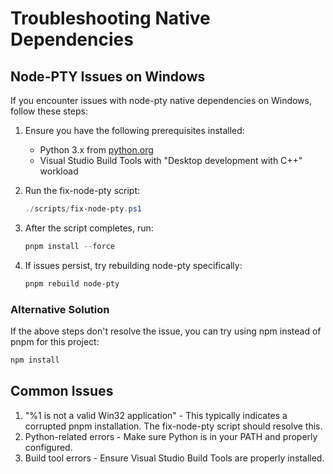 # Troubleshooting Native Dependencies

## Node-PTY Issues on Windows

If you encounter issues with node-pty native dependencies on Windows, follow these steps:

1. Ensure you have the following prerequisites installed:
   - Python 3.x from [python.org](https://python.org)
   - Visual Studio Build Tools with "Desktop development with C++" workload

2. Run the fix-node-pty script:
   ```powershell
   ./scripts/fix-node-pty.ps1
   ```

3. After the script completes, run:
   ```powershell
   pnpm install --force
   ```

4. If issues persist, try rebuilding node-pty specifically:
   ```powershell
   pnpm rebuild node-pty
   ```

### Alternative Solution

If the above steps don't resolve the issue, you can try using npm instead of pnpm for this project:

```powershell
npm install
```

## Common Issues

1. "%1 is not a valid Win32 application" - This typically indicates a corrupted pnpm installation. The fix-node-pty script should resolve this.
2. Python-related errors - Make sure Python is in your PATH and properly configured.
3. Build tool errors - Ensure Visual Studio Build Tools are properly installed.
